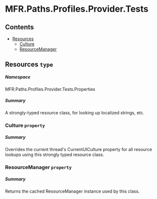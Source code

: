 <a name='assembly'></a>
# MFR.Paths.Profiles.Provider.Tests

## Contents

- [Resources](#T-MFR.Paths.Profiles.Provider.Tests-Properties-Resources 'MFR.Paths.Profiles.Provider.Tests.Properties.Resources')
  - [Culture](#P-MFR.Paths.Profiles.Provider.Tests-Properties-Resources-Culture 'MFR.Paths.Profiles.Provider.Tests.Properties.Resources.Culture')
  - [ResourceManager](#P-MFR.Paths.Profiles.Provider.Tests-Properties-Resources-ResourceManager 'MFR.Paths.Profiles.Provider.Tests.Properties.Resources.ResourceManager')

<a name='T-MFR.Paths.Profiles.Provider.Tests-Properties-Resources'></a>
## Resources `type`

##### Namespace

MFR.Paths.Profiles.Provider.Tests.Properties

##### Summary

A strongly-typed resource class, for looking up localized strings, etc.

<a name='P-MFR.Paths.Profiles.Provider.Tests-Properties-Resources-Culture'></a>
### Culture `property`

##### Summary

Overrides the current thread's CurrentUICulture property for all
  resource lookups using this strongly typed resource class.

<a name='P-MFR.Paths.Profiles.Provider.Tests-Properties-Resources-ResourceManager'></a>
### ResourceManager `property`

##### Summary

Returns the cached ResourceManager instance used by this class.
